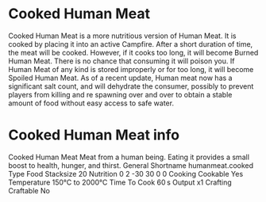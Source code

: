 # Cooked Human Meat

Cooked Human Meat is a more nutritious version of Human Meat. It is cooked by placing it into an active Campfire. After a short duration of time, the meat will be cooked. However, if it cooks too long, it will become Burned Human Meat. There is no chance that consuming it will poison you. If Human Meat of any kind is stored improperly or for too long, it will become Spoiled Human Meat. As of a recent update, Human meat now has a significant salt count, and will dehydrate the consumer, possibly to prevent players from killing and re spawning over and over to obtain a stable amount of food without easy access to safe water.
# Cooked Human Meat info

Cooked Human Meat
Meat from a human being. Eating it provides a small boost to health, hunger, and thirst.
General
Shortname
humanmeat.cooked
Type
Food
Stacksize
20
Nutrition
 0
 2
 -30
 30
 0
 0
Cooking
Cookable
Yes
Temperature
150°C to 2000°C
Time To Cook
60 s
Output
x1
Crafting
Craftable
No

